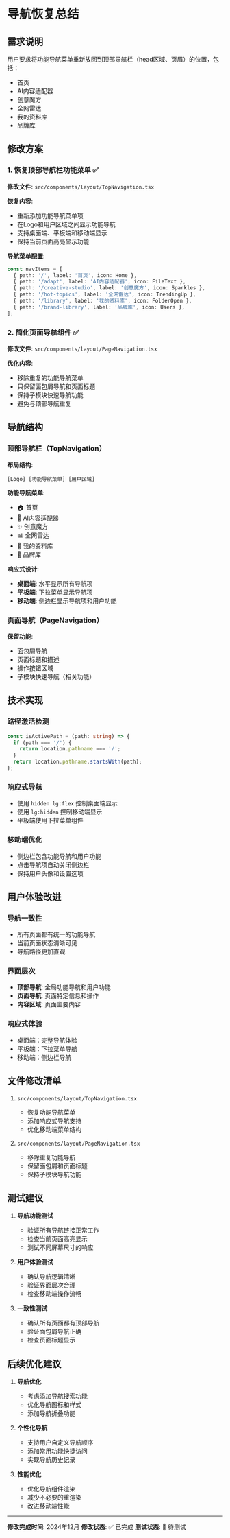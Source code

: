 # 导航恢复总结

## 需求说明
用户要求将功能导航菜单重新放回到顶部导航栏（head区域、页眉）的位置，包括：
- 首页
- AI内容适配器
- 创意魔方
- 全网雷达
- 我的资料库
- 品牌库

## 修改方案

### 1. 恢复顶部导航栏功能菜单 ✅
**修改文件**: `src/components/layout/TopNavigation.tsx`

**恢复内容**:
- 重新添加功能导航菜单项
- 在Logo和用户区域之间显示功能导航
- 支持桌面端、平板端和移动端显示
- 保持当前页面高亮显示功能

**导航菜单配置**:
```typescript
const navItems = [
  { path: '/', label: '首页', icon: Home },
  { path: '/adapt', label: 'AI内容适配器', icon: FileText },
  { path: '/creative-studio', label: '创意魔方', icon: Sparkles },
  { path: '/hot-topics', label: '全网雷达', icon: TrendingUp },
  { path: '/library', label: '我的资料库', icon: FolderOpen },
  { path: '/brand-library', label: '品牌库', icon: Users },
];
```

### 2. 简化页面导航组件 ✅
**修改文件**: `src/components/layout/PageNavigation.tsx`

**优化内容**:
- 移除重复的功能导航菜单
- 只保留面包屑导航和页面标题
- 保持子模块快速导航功能
- 避免与顶部导航重复

## 导航结构

### 顶部导航栏（TopNavigation）
**布局结构**:
```
[Logo] [功能导航菜单] [用户区域]
```

**功能导航菜单**:
- 🏠 首页
- 📄 AI内容适配器
- ✨ 创意魔方
- 📊 全网雷达
- 📁 我的资料库
- 👥 品牌库

**响应式设计**:
- **桌面端**: 水平显示所有导航项
- **平板端**: 下拉菜单显示导航项
- **移动端**: 侧边栏显示导航项和用户功能

### 页面导航（PageNavigation）
**保留功能**:
- 面包屑导航
- 页面标题和描述
- 操作按钮区域
- 子模块快速导航（相关功能）

## 技术实现

### 路径激活检测
```typescript
const isActivePath = (path: string) => {
  if (path === '/') {
    return location.pathname === '/';
  }
  return location.pathname.startsWith(path);
};
```

### 响应式导航
- 使用 `hidden lg:flex` 控制桌面端显示
- 使用 `lg:hidden` 控制移动端显示
- 平板端使用下拉菜单组件

### 移动端优化
- 侧边栏包含功能导航和用户功能
- 点击导航项自动关闭侧边栏
- 保持用户头像和设置选项

## 用户体验改进

### 导航一致性
- 所有页面都有统一的功能导航
- 当前页面状态清晰可见
- 导航路径更加直观

### 界面层次
- **顶部导航**: 全局功能导航和用户功能
- **页面导航**: 页面特定信息和操作
- **内容区域**: 页面主要内容

### 响应式体验
- 桌面端：完整导航体验
- 平板端：下拉菜单导航
- 移动端：侧边栏导航

## 文件修改清单

1. `src/components/layout/TopNavigation.tsx`
   - 恢复功能导航菜单
   - 添加响应式导航支持
   - 优化移动端菜单结构

2. `src/components/layout/PageNavigation.tsx`
   - 移除重复功能导航
   - 保留面包屑和页面标题
   - 保持子模块导航功能

## 测试建议

1. **导航功能测试**
   - 验证所有导航链接正常工作
   - 检查当前页面高亮显示
   - 测试不同屏幕尺寸的响应

2. **用户体验测试**
   - 确认导航逻辑清晰
   - 验证界面层次合理
   - 检查移动端操作流畅

3. **一致性测试**
   - 确认所有页面都有顶部导航
   - 验证面包屑导航正确
   - 检查页面标题显示

## 后续优化建议

1. **导航优化**
   - 考虑添加导航搜索功能
   - 优化导航图标和样式
   - 添加导航折叠功能

2. **个性化导航**
   - 支持用户自定义导航顺序
   - 添加常用功能快捷访问
   - 实现导航历史记录

3. **性能优化**
   - 优化导航组件渲染
   - 减少不必要的重渲染
   - 改进移动端性能

---

**修改完成时间**: 2024年12月
**修改状态**: ✅ 已完成
**测试状态**: 🔄 待测试 